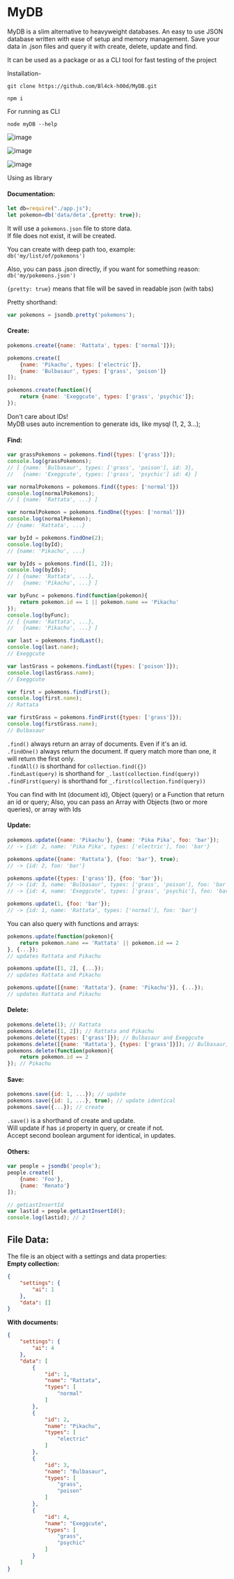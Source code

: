 # MyDB
MyDB is a slim alternative to heavyweight databases. An easy to use JSON database written with ease of
setup and memory management. Save your data in .json files and query it with create, delete, update and find.

It can be used as a package or as a CLI tool for fast testing of the project

Installation-
```
git clone https://github.com/Bl4ck-h00d/MyDB.git

npm i
```
For running as CLI 
```
node myDB --help
```

![image](https://user-images.githubusercontent.com/61791315/125151907-2f841b00-e167-11eb-8c53-cdaa7cbf6ad2.png)


![image](https://user-images.githubusercontent.com/61791315/125151944-6ce8a880-e167-11eb-9466-be621ab16ab0.png)


![image](https://user-images.githubusercontent.com/61791315/125151955-7f62e200-e167-11eb-9ac8-b19616d5a79c.png)


Using as library

#### Documentation:
```js
let db=require("./app.js");
let pokemon=db('data/deta',{pretty: true});
```
It will use a `pokemons.json` file to store data.  
If file does not exist, it will be created.  

You can create with deep path too, example:  
`db('my/list/of/pokemons')`   

Also, you can pass .json directly, if you want for something reason:  
`db('my/pokemons.json')`  

`{pretty: true}` means that file will be saved in readable json (with tabs)

Pretty shorthand:
```js
var pokemons = jsondb.pretty('pokemons');  
```

#### Create:
```js
pokemons.create({name: 'Rattata', types: ['normal']});

pokemons.create([
    {name: 'Pikachu', types: ['electric']},
    {name: 'Bulbasaur', types: ['grass', 'poison']}
]);

pokemons.create(function(){
    return {name: 'Exeggcute', types: ['grass', 'psychic']};
});
```
Don't care about IDs!  
MyDB uses auto incremention to generate ids, like mysql (1, 2, 3...);

#### Find:
```js
var grassPokemons = pokemons.find({types: ['grass']});
console.log(grassPokemons);
// [ {name: 'Bulbasaur', types: ['grass', 'poison'], id: 3},
//   {name: 'Exeggcute', types: ['grass', 'psychic'] id: 4} ]

var normalPokemons = pokemons.find({types: ['normal']})
console.log(normalPokemons);
// [ {name: 'Rattata', ...} ]

var normalPokemon = pokemons.findOne({types: ['normal']})
console.log(normalPokemon);
// {name: 'Rattata', ...}

var byId = pokemons.findOne(2);
console.log(byId);
// {name: 'Pikachu', ...}

var byIds = pokemons.find([1, 2]);
console.log(byIds);
// [ {name: 'Rattata', ...},
//   {name: 'Pikachu', ...} ]

var byFunc = pokemons.find(function(pokemon){
    return pokemon.id == 1 || pokemon.name == 'Pikachu'
});
console.log(byFunc);
// [ {name: 'Rattata', ...},
//   {name: 'Pikachu', ...} ]

var last = pokemons.findLast();
console.log(last.name);
// Exeggcute

var lastGrass = pokemons.findLast({types: ['poison']});
console.log(lastGrass.name);
// Exeggcute

var first = pokemons.findFirst();
console.log(first.name);
// Rattata

var firstGrass = pokemons.findFirst({types: ['grass']});
console.log(firstGrass.name);
// Bulbasaur

```

`.find()` always return an array of documents. Even if it's an id.  
`.findOne()` always return the document. If query match more than one, it will return the first only.   
`.findAll()` is shorthand for `collection.find({})`  
`.findLast(query)` is shorthand for `_.last(collection.find(query))`  
`.findFirst(query)` is shorthand for `_.first(collection.find(query))`  

You can find with Int (document id), Object (query) or a Function that return an id or query; Also, you can pass an Array with Objects (two or more queries), or array with Ids

#### Update:
```js
pokemons.update({name: 'Pikachu'}, {name: 'Pika Pika', foo: 'bar'});
// -> {id: 2, name: 'Pika Pika', types: ['electric'], foo: 'bar'}

pokemons.update({name: 'Rattata'}, {foo: 'bar'}, true);
// -> {id: 2, foo: 'bar'}

pokemons.update({types: ['grass']}, {foo: 'bar'});
// -> {id: 3, name: 'Bulbasaur', types: ['grass', 'poison'], foo: 'bar'}
// -> {id: 4, name: 'Exeggcute', types: ['grass', 'psychic'], foo: 'bar'}

pokemons.update(1, {foo: 'bar'});
// -> {id: 1, name: 'Rattata', types: ['normal'], foo: 'bar'}
```

You can also query with functions and arrays:
```js
pokemons.update(function(pokemon){
    return pokemon.name == 'Rattata' || pokemon.id == 2
}, {...});
// updates Rattata and Pikachu

pokemons.update([1, 2], {...});
// updates Rattata and Pikachu

pokemons.update([{name: 'Rattata'}, {name: 'Pikachu'}], {...});
// updates Rattata and Pikachu
```

#### Delete:
```js
pokemons.delete(1); // Rattata
pokemons.delete([1, 2]); // Rattata and Pikachu
pokemons.delete({types: ['grass']}); // Bulbasaur and Exeggcute
pokemons.delete([{name: 'Rattata'}, {types: ['grass']}]); // Bulbasaur, Exeggcute and Rattata
pokemons.delete(function(pokemon){
    return pokemon.id == 2
}); // Pikachu
```

#### Save:
```js
pokemons.save({id: 1, ...}); // update
pokemons.save({id: 1, ...}, true); // update identical
pokemons.save({...}); // create
```

`.save()` is a shorthand of create and update.  
Will update if has `id` property in query, or create if not.  
Accept second boolean argument for identical, in updates.  

#### Others:
```js
var people = jsondb('people');
people.create([
    {name: 'Foo'},
    {name: 'Renato'}
]);

// getLastInsertId
var lastid = people.getLastInsertId();
console.log(lastid); // 2
```

## File Data:
The file is an object with a settings and data properties:  
**Empty collection:**
```json
{
    "settings": {
        "ai": 1
    },
    "data": []
}
```

**With documents:**
```json
{
    "settings": {
        "ai": 4
    },
    "data": [
        {
            "id": 1,
            "name": "Rattata",
            "types": [
                "normal"
            ]
        },
        {
            "id": 2,
            "name": "Pikachu",
            "types": [
                "electric"
            ]
        },
        {
            "id": 3,
            "name": "Bulbasaur",
            "types": [
                "grass",
                "poison"
            ]
        },
        {
            "id": 4,
            "name": "Exeggcute",
            "types": [
                "grass",
                "psychic"
            ]
        }
    ]
}
```

